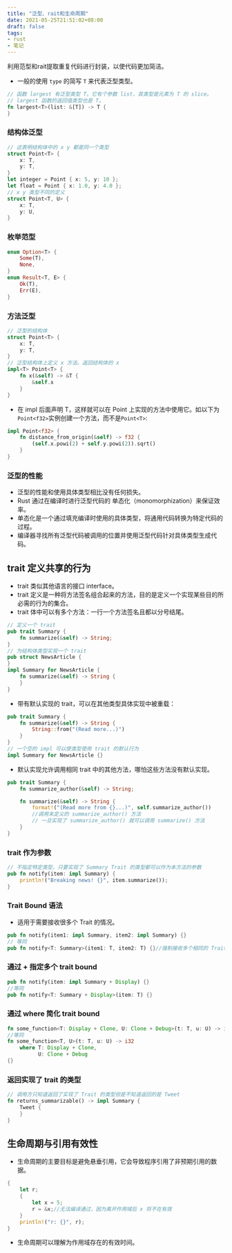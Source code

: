 ```yaml
---
title: "泛型、rait和生命周期"
date: 2021-05-25T21:51:02+08:00
draft: false
tags:
- rust
- 笔记
---
```

利用范型和rait提取重复代码进行封装，以使代码更加简洁。
- 一般的使用 `type` 的简写 `T` 来代表泛型类型。
```rust
// 函数 largest 有泛型类型 T。它有个参数 list，其类型是元素为 T 的 slice。
// largest 函数的返回值类型也是 T。
fn largest<T>(list: &[T]) -> T {
}
```
### 结构体泛型
```rust
// 这表明结构体中的 x y 都是同一个类型
struct Point<T> {
    x: T,
    y: T,
}
let integer = Point { x: 5, y: 10 };
let float = Point { x: 1.0, y: 4.0 };
// x y 类型不同的定义
struct Point<T, U> {
    x: T,
    y: U,
}
```
### 枚举范型
```rust
enum Option<T> {
    Some(T),
    None,
}
enum Result<T, E> {
    Ok(T),
    Err(E),
}
```
### 方法泛型
```rust
// 泛型的结构体
struct Point<T> {
    x: T,
    y: T,
}
// 泛型结构体上定义 x 方法。返回结构体的 x
impl<T> Point<T> {
    fn x(&self) -> &T {
        &self.x
    }
}
```
- 在 impl 后面声明 T，这样就可以在 Point<T> 上实现的方法中使用它。如以下为`Point<f32>`实例创建一个方法，而不是`Point<T>`:
```rust
impl Point<f32> {
    fn distance_from_origin(&self) -> f32 {
        (self.x.powi(2) + self.y.powi(2)).sqrt()
    }
}
```
### 泛型的性能
- 泛型的性能和使用具体类型相比没有任何损失。
- Rust 通过在编译时进行泛型代码的 单态化（monomorphization）来保证效率。
- 单态化是一个通过填充编译时使用的具体类型，将通用代码转换为特定代码的过程。
- 编译器寻找所有泛型代码被调用的位置并使用泛型代码针对具体类型生成代码。

## trait 定义共享的行为
- trait 类似其他语言的接口 interface。
- trait 定义是一种将方法签名组合起来的方法，目的是定义一个实现某些目的所必需的行为的集合。
- trait 体中可以有多个方法：一行一个方法签名且都以分号结尾。
```rust
// 定义一个 trait
pub trait Summary {
    fn summarize(&self) -> String;
}
// 为结构体类型实现一个 trait
pub struct NewsArticle {
}
impl Summary for NewsArticle {
    fn summarize(&self) -> String {
    }
}
```
- 带有默认实现的 trait，可以在其他类型具体实现中被重载：
```rust
pub trait Summary {
    fn summarize(&self) -> String {
        String::from("(Read more...)")
    }
}
// 一个空的 impl 可以使类型使用 trait 的默认行为
impl Summary for NewsArticle {}
```
- 默认实现允许调用相同 trait 中的其他方法，哪怕这些方法没有默认实现。
```rust
pub trait Summary {
    fn summarize_author(&self) -> String;

    fn summarize(&self) -> String {
        format!("(Read more from {}...)", self.summarize_author())
        //调用未定义的 summarize_author() 方法
        // 一旦实现了 summarize_author() 就可以调用 summarize() 方法
    }
}
```
### trait 作为参数
```rust
// 不指定特定类型，只要实现了 Summary Trait 的类型都可以作为本方法的参数
pub fn notify(item: impl Summary) {
    println!("Breaking news! {}", item.summarize());
}
```
### Trait Bound 语法
- 适用于需要接收很多个 Trait 的情况。
```rust
pub fn notify(item1: impl Summary, item2: impl Summary) {}
// 等同
pub fn notify<T: Summary>(item1: T, item2: T) {}//强制接收多个相同的 Trait 
```
### 通过 + 指定多个 trait bound
```rust
pub fn notify(item: impl Summary + Display) {}
//等同
pub fn notify<T: Summary + Display>(item: T) {}
```
### 通过 where 简化 trait bound
```rust
fn some_function<T: Display + Clone, U: Clone + Debug>(t: T, u: U) -> i32 {}
//等同
fn some_function<T, U>(t: T, u: U) -> i32
    where T: Display + Clone,
          U: Clone + Debug
{}
```
### 返回实现了 trait 的类型
```rust
// 调用方只知道返回了实现了 Trait 的类型但是不知道返回的是 Tweet
fn returns_summarizable() -> impl Summary {
    Tweet {
    }
}
```

## 生命周期与引用有效性
- 生命周期的主要目标是避免悬垂引用，它会导致程序引用了非预期引用的数据。
```rust
{
    let r;
    {
        let x = 5;
        r = &x;//无法编译通过，因为离开作用域后 x 将不在有效
    }
    println!("r: {}", r);
}
```
- 生命周期可以理解为作用域存在的有效时间。